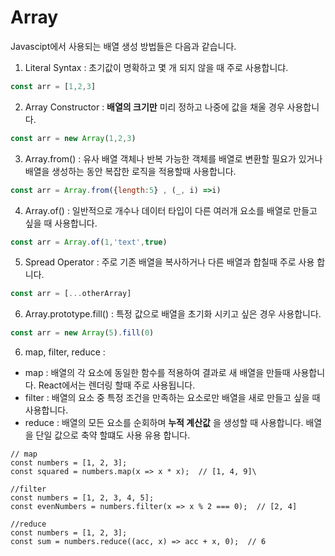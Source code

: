 # Array

Javascipt에서 사용되는 배열 생성 방법들은 다음과 같습니다.

1. Literal Syntax : 초기값이 명확하고 몇 개 되지 않을 때 주로 사용합니댜.

  ```javascript
  const arr = [1,2,3]
  ```

2. Array Constructor : **배열의 크기만** 미리 정하고 나중에 값을 채울 경우 사용합니다.
   
```javascript
const arr = new Array(1,2,3)
```
3. Array.from() : 유사 배열 객체나 반복 가능한 객체를 배열로 변환할 필요가 있거나
   배열을 생성하는 동안 복잡한 로직을 적용할때 사용합니다.
   
  ```javascript
const arr = Array.from({length:5} , (_, i) =>i)
   ```
4. Array.of() : 일반적으로 개수나 데이터 타입이 다른 여러개 요소를 배열로 만들고 싶을 때 사용합니다.
    
  ```javascript
  const arr = Array.of(1,'text',true)
  ```
5. Spread Operator : 주로 기존 배열을 복사하거나 다른 배열과 합칠때 주로 사용 합니다.
   
  ```javascript
  const arr = [...otherArray]
  ```
6. Array.prototype.fill() : 특정 값으로 배열을 초기화 시키고 싶은 경우 사용합니다.

```javascript
const arr = new Array(5).fill(0)
```
6. map, filter, reduce :
  - map : 배열의 각 요소에 동일한 함수를 적용하여 결과로 새 배열을 만들때 사용합니다. React에서는 렌더링 할때 주로 사용됩니다.
  - filter : 배열의 요소 중 특정 조건을 만족하는 요소로만 배열을 새로 만들고 싶을 때 사용합니다.
  - reduce : 배열의 모든 요소를 순회하며 **누적 계산값** 을 생성할 때 사용합니다. 배열을 단일 값으로 축약 할떄도 사용 유용 합니다.
   
```javasciprt
// map
const numbers = [1, 2, 3];
const squared = numbers.map(x => x * x);  // [1, 4, 9]\

//filter
const numbers = [1, 2, 3, 4, 5];
const evenNumbers = numbers.filter(x => x % 2 === 0);  // [2, 4]

//reduce
const numbers = [1, 2, 3];
const sum = numbers.reduce((acc, x) => acc + x, 0);  // 6

``` 
